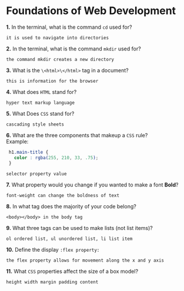 # Foundations of Web Development

**1.** In the terminal, what is the command `cd` used for?
<!-- enter you answer in the space below -->
```
it is used to navigate into directories
```

**2.** In the terminal, what is the command `mkdir` used for?
<!-- enter you answer in the space below -->
```
the command mkdir creates a new directory
```

**3.** What is the `\<html>\</html>` tag in a document?
<!-- enter you answer in the space below -->
```
this is information for the browser
```

**4.** What does `HTML` stand for?
<!-- enter you answer in the space below -->
```
hyper text markup language
```

**5.** What Does `CSS` stand for?
<!-- enter you answer in the space below -->
```
cascading style sheets
```

**6.** What are the three components that makeup a `CSS` rule? <br> Example:
```css
 h1.main-title {
   color : rgba(255, 210, 33, .75);
 }
```
<!-- enter you answer in the space below -->
```
selector property value
```

**7.** What property would you change if you wanted to make a font **Bold**?
<!-- enter you answer in the space below -->
```
font-weight can change the boldness of text
```

**8.** In what tag does the majority of your code belong?
<!-- enter you answer in the space below -->
```
<body></body> in the body tag
```

**9.** What three tags can be used to make lists (not list items)?
<!-- enter you answer in the space below -->
```
ol ordered list, ul unordered list, li list item
```

**10.** Define the display `:flex property:`
<!-- enter you answer in the space below -->
```
the flex property allows for movement along the x and y axis 
```

**11.** What `CSS` properties affect the size of a box model?
<!-- enter you answer in the space below -->
```
height width margin padding content
```
